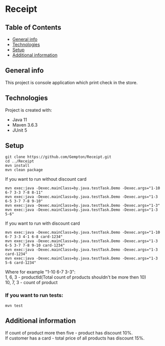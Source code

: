 # Receipt

## Table of Contents

* [General info](#general-info)
* [Technologies](#technologies)
* [Setup](#setup)
* [Additional information](#additional-information)

## General info
This project is console application which print check in the store.

## Technologies
Project is created with:
* Java 11
* Maven 3.6.3
* JUnit 5

## Setup
```
git clone https://github.com/Gempton/Receipt.git
cd ../Receipt
mvn install
mvn clean package
```

If you want to run without discount card
```
mvn exec:java -Dexec.mainClass=by.java.testTask.Demo -Dexec.args="1-10 6-7 3-3 7-8 8-11"
mvn exec:java -Dexec.mainClass=by.java.testTask.Demo -Dexec.args="1-3 6-5 3-7 7-8 9-10"
mvn exec:java -Dexec.mainClass=by.java.testTask.Demo -Dexec.args="1-3"
mvn exec:java -Dexec.mainClass=by.java.testTask.Demo -Dexec.args="1-3 5-6"
```

If you want to run with discount card
```
mvn exec:java -Dexec.mainClass=by.java.testTask.Demo -Dexec.args="1-10 6-7 3-3 4-1 6-8 card-1234"
mvn exec:java -Dexec.mainClass=by.java.testTask.Demo -Dexec.args="1-3 6-5 3-7 7-8 9-10 card-1234"
mvn exec:java -Dexec.mainClass=by.java.testTask.Demo -Dexec.args="1-3 card-1234"
mvn exec:java -Dexec.mainClass=by.java.testTask.Demo -Dexec.args="1-3 5-6 card-1234"
```
Where for example "1-10 6-7 3-3":<br />
1, 6, 3 - productId(Total count of products shouldn't be more then 10)<br />
10, 7, 3 - count of product

### If you want to run tests:
```
mvn test
```

## Additional information
If count of product more then five - product has discount 10%.<br />
If customer has a card - total price of all products has discount 15%.

